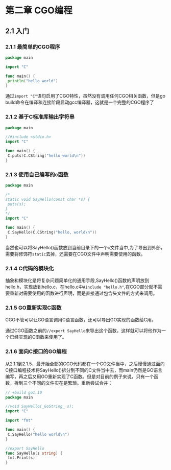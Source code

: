 # 第二章 CGO编程

## 2.1 入门

### 2.1.1 最简单的CGO程序

```go
package main

import "C"

func main() {
 println("hello world")
}

```

通过`import "C"`语句启用了CGO特性，虽然没有调用任何CGO相关函数，但是go build命令在编译和连接阶段启动gcc编译器，这就是一个完整的CGO程序了

### 2.1.2 基于C标准库输出字符串

```go
package main

//#include <stdio.h>
import "C"

func main() {
 C.puts(C.CString("hello world\n"))
}

```

### 2.1.3 使用自己编写的c函数

```go
package main

/*
static void SayHello(const char *s) {
 puts(s);
}
*/
import "C"

func main() {
 C.SayHello(C.CString("hello, world\n"))
}

```

当然也可以将SayHello()函数放到当前目录下的一个c文件当中,为了导出到外部，需要将修饰符`static`去掉，还需要在CGO文件中声明需要使用的函数。

### 2.1.4 C代码的模块化

抽象和模块化是将复杂问题简单化的通用手段,SayHello()函数的声明放到hello.h，实现放到hello.c，在hello.c中`#include "hello.h"`,在CGO部分就不需要重新对需要使用的函数进行声明，而是直接通过包含头文件的方式来调用。

### 2.1.5 GO重新实现C函数

CGO不管可以让GO语言调用C语言函数，还可以导出GO实现的函数给C用。

通过CGO函数之前的`//export SayHello`来导出这个函数，这样就可以将他作为一个已经实现的C函数来使用了。

### 2.1.6 面向C接口的GO编程

从2.1.1到2.1.5，最开始全部的CGO代码都在一个GO文件当中，之后慢慢通过面向C接口编程技术将SayHello()拆分到不同的C文件当中去，而main仍然是GO语言编写，再之后又用GO重新实现了C函数。但是对目前的例子来说，只有一个函数，拆到三个不同的文件实在是繁琐。重新尝试合并：

```go
// +build go1.10
package main

//void SayHello(_GoString_ s);
import "C"

import "fmt"

func main() {
 C.SayHello("hello world\n")
}

//export SayHello
func SayHello(s string) {
 fmt.Print(s)
}

```
